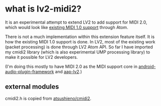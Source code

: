 # what is lv2-midi2?

It is an experimental attempt to extend LV2 to add support for MIDI 2.0,
which would look like [existing MIDI 1.0 support](https://lv2plug.in/ns/ext/midi) through Atom.

There is not a much implementation within this extension feature itself.
It is how the existing MIDI 1.0 support is done.
In LV2, most of the existing work (packet processing) is done through LV2 Atom API.
So far I have imported my cmidi2 library (which is also experimental UMP processing library) to make it possible for LV2 developers.

(I'm doing this mostly to have MIDI 2.0 as the MIDI support core in [android-audio-plugin-framework](https://github.com/atsushieno/android-audio-plugin-framework/) and [aap-lv2](https://github.com/atsushieno/aap-lv2).)

## external modules

cmidi2.h is copied from [atsushieno/cmidi2](https://github.com/atsushieno/cmidi2).

